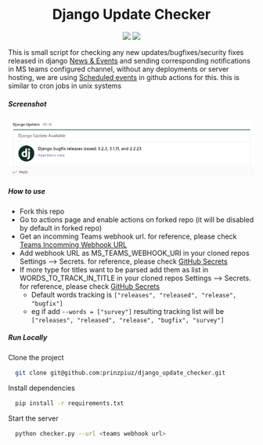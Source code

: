 <h1 align="center" id="heading">Django Update Checker</h1>
<p align="center">
<a href="https://www.gnu.org/licenses/gpl-3.0" alt="License: GPLv3"><img src="https://img.shields.io/badge/License-GPL%20v3-blue.svg"></a>
<img src="https://img.shields.io/github/forks/prinzpiuz/django_update_checker">
</p>

This is small script for checking any new updates/bugfixes/security fixes released in django [News & Events](https://www.djangoproject.com/weblog/) and sending corresponding notifications in MS teams configured channel, without any deployments or server hosting, we are using [Scheduled events](https://docs.github.com/en/actions/learn-github-actions/events-that-trigger-workflows#scheduled-events) in github actions for this. this is similar to cron jobs in unix systems

##### Screenshot

[<img src="team_screenshot.png">](team_screenshot.png)

##### How to use

- Fork this repo
- Go to actions page and enable actions on forked repo (it will be disabled by default in forked repo)
- Get an incomming Teams webhook url. for reference, please check [Teams Incomming Webhook URL ](https://docs.microsoft.com/en-us/microsoftteams/platform/webhooks-and-connectors/how-to/add-incoming-webhook)
- Add webhook URL as MS_TEAMS_WEBHOOK_URI in your cloned repos Settings --> Secrets. for reference, please check [GitHub Secrets ](https://docs.github.com/en/actions/security-guides/encrypted-secrets#creating-encrypted-secrets-for-a-repository)
- If more type for titles want to be parsed add them as list in WORDS_TO_TRACK_IN_TITLE in your cloned repos Settings --> Secrets. for reference, please check [GitHub Secrets ](https://docs.github.com/en/actions/security-guides/encrypted-secrets#creating-encrypted-secrets-for-a-repository)
  - Default words tracking is `["releases", "released", "release", "bugfix"]`
  - eg if add `--words = ["survey"]` resulting tracking list will be `["releases", "released", "release", "bugfix", "survey"]`

##### Run Locally

Clone the project

```bash
  git clone git@github.com:prinzpiuz/django_update_checker.git
```

Install dependencies

```bash
  pip install -r requirements.txt
```

Start the server

```bash
  python checker.py --url <teams webhook url>
```

